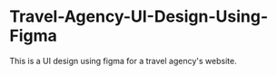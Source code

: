 # Travel-Agency-UI-Design-Using-Figma
This is a UI design using figma for a travel agency's website.
